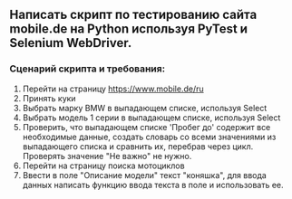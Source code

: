 ## Написать скрипт по тестированию сайта mobile.de на Python используя PyTest и Selenium WebDriver.

### Сценарий скрипта и требования:

1. Перейти на страницу https://www.mobile.de/ru 
2. Принять куки
3. Выбрать марку BMW в выпадающем списке, используя Select
4. Выбрать модель 1 серии в выпадающем списке, используя Select
5. Проверить, что выпадающем списке 'Пробег до' содержит все необходимые данные, создать словарь со всеми значениями из выпадающего списка и сравнить их, перебрав через цикл. Проверять значение "Не важно" не нужно. 
6. Перейти на страницу поиска мотоциклов
7. Ввести в поле "Описание модели" текст "коняшка", для ввода данных написать функцию ввода текста в поле и использовать ее.
